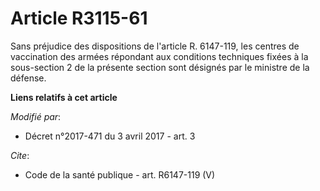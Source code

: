 # Article R3115-61

Sans préjudice des dispositions de l'article R. 6147-119, les centres de vaccination des armées répondant aux conditions
techniques fixées à la sous-section 2 de la présente section sont désignés par le ministre de la défense.

**Liens relatifs à cet article**

_Modifié par_:

  - Décret n°2017-471 du 3 avril 2017 - art. 3

_Cite_:

  - Code de la santé publique - art. R6147-119 (V)
